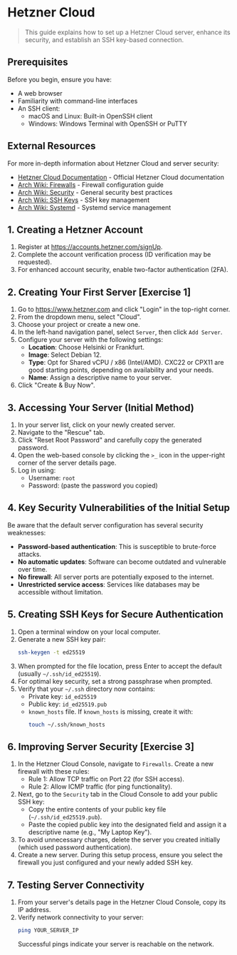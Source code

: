 # Hetzner Cloud

> This guide explains how to set up a Hetzner Cloud server, enhance its security, and establish an SSH key-based connection.

## Prerequisites

Before you begin, ensure you have:

- A web browser
- Familiarity with command-line interfaces
- An SSH client:
  - macOS and Linux: Built-in OpenSSH client
  - Windows: Windows Terminal with OpenSSH or PuTTY

## External Resources

For more in-depth information about Hetzner Cloud and server security:

- [Hetzner Cloud Documentation](https://docs.hetzner.com/cloud/) - Official Hetzner Cloud documentation
- [Arch Wiki: Firewalls](https://wiki.archlinux.org/title/Firewalls) - Firewall configuration guide
- [Arch Wiki: Security](https://wiki.archlinux.org/title/Security) - General security best practices
- [Arch Wiki: SSH Keys](https://wiki.archlinux.org/title/SSH_keys) - SSH key management
- [Arch Wiki: Systemd](https://wiki.archlinux.org/title/Systemd) - Systemd service management

## 1. Creating a Hetzner Account

1. Register at https://accounts.hetzner.com/signUp.
2. Complete the account verification process (ID verification may be requested).
3. For enhanced account security, enable two-factor authentication (2FA).

## 2. Creating Your First Server [Exercise 1]

1. Go to https://www.hetzner.com and click "Login" in the top-right corner.
2. From the dropdown menu, select "Cloud".
3. Choose your project or create a new one.
4. In the left-hand navigation panel, select `Server`, then click `Add Server`.
5. Configure your server with the following settings:
   - **Location**: Choose Helsinki or Frankfurt.
   - **Image**: Select Debian 12.
   - **Type**: Opt for Shared vCPU / x86 (Intel/AMD). CXC22 or CPX11 are good starting points, depending on availability and your needs.
   - **Name**: Assign a descriptive name to your server.
6. Click "Create & Buy Now".

## 3. Accessing Your Server (Initial Method)

1. In your server list, click on your newly created server.
2. Navigate to the "Rescue" tab.
3. Click "Reset Root Password" and carefully copy the generated password.
4. Open the web-based console by clicking the `>_` icon in the upper-right corner of the server details page.
5. Log in using:
   - Username: `root`
   - Password: (paste the password you copied)

## 4. Key Security Vulnerabilities of the Initial Setup

Be aware that the default server configuration has several security weaknesses:

- **Password-based authentication**: This is susceptible to brute-force attacks.
- **No automatic updates**: Software can become outdated and vulnerable over time.
- **No firewall**: All server ports are potentially exposed to the internet.
- **Unrestricted service access**: Services like databases may be accessible without limitation.

## 5. Creating SSH Keys for Secure Authentication

1. Open a terminal window on your local computer.
2. Generate a new SSH key pair:
   ```sh
   ssh-keygen -t ed25519
   ```
3. When prompted for the file location, press Enter to accept the default (usually `~/.ssh/id_ed25519`).
4. For optimal key security, set a strong passphrase when prompted.
5. Verify that your `~/.ssh` directory now contains:
   - Private key: `id_ed25519`
   - Public key: `id_ed25519.pub`
   - `known_hosts` file. If `known_hosts` is missing, create it with:
     ```sh
     touch ~/.ssh/known_hosts
     ```

[//]: # "TODO: add exercise 2 here"

## 6. Improving Server Security [Exercise 3]

1. In the Hetzner Cloud Console, navigate to `Firewalls`. Create a new firewall with these rules:
   - Rule 1: Allow TCP traffic on Port 22 (for SSH access).
   - Rule 2: Allow ICMP traffic (for ping functionality).
2. Next, go to the `Security` tab in the Cloud Console to add your public SSH key:
   - Copy the entire contents of your public key file (`~/.ssh/id_ed25519.pub`).
   - Paste the copied public key into the designated field and assign it a descriptive name (e.g., "My Laptop Key").
3. To avoid unnecessary charges, delete the server you created initially (which used password authentication).
4. Create a new server. During this setup process, ensure you select the firewall you just configured and your newly added SSH key.

## 7. Testing Server Connectivity

1. From your server's details page in the Hetzner Cloud Console, copy its IP address.
2. Verify network connectivity to your server:
   ```sh
   ping YOUR_SERVER_IP
   ```
   Successful pings indicate your server is reachable on the network.
